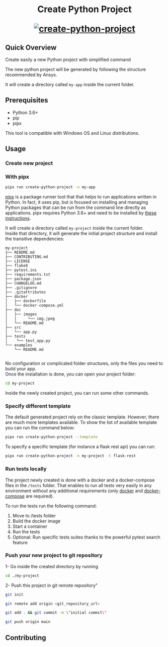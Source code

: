 
<h1 align="center">
  <p align="center">Create Python Project</p>
  <a href="https://docusaurus.io"><img src="https://docusaurus.io/img/slash-introducing.svg" alt="create-python-project"></a>
</h1>

## Quick Overview

Create easily a new Python project with simplified command

The new python project will be generated by following the structure recommended by Ansys.

It will create a directory called `my-app` inside the current folder.<br>

## Prerequisites

- Python 3.6+
- pip
- pipx

This tool is compatible with Windows OS and Linux distributions.

## Usage

### Create new project 

### With pipx

```sh
pipx run create-python-project -n my-app 
```

[pipx](https://pypa.github.io/pipx/) is a package runner tool that that helps to run applications written in Python.
In fact, it uses pip, but is focused on installing and managing Python packages that can be run from the command line directly as applications. pipx requires
Python 3.6+ and need to be installed by [these instructions](https://pypa.github.io/pipx/installation/).

It will create a directory called `my-project` inside the current folder.<br>
Inside that directory, it will generate the initial project structure and install the transitive dependencies:

```
my-project
├── README.md
├── CONTRIBUTING.md
├── LICENSE
├── flake8
├── pytest.ini
├── requirements.txt
├── package.json
├── CHANGELOG.md
├── .gitignore
├── .gitattributes
├── docker
│   ├── dockerfile
│   └── docker-compose.yml
├── doc
│   ├── images
│   |     └── img.jpeg
│   └── README.md
├── src
│   └── app.py
├── tests
│    └── test_app.py
└── examples
    └── README.md
   
```

No configuration or complicated folder structures, only the files you need to build your app.<br>
Once the installation is done, you can open your project folder:

```sh
cd my-project
```

Inside the newly created project, you can run some other commands.

### Specify different template

The default generated project rely on the classic template. However, there are much more templates available.
To show the list of available template you can run the command below:

```sh
pipx run create-python-project --template
```

To specify a specific template (for instance a flask rest api) you can run:

```sh
pipx run create-python-project -n my-project -t flask-rest
```

### Run tests locally

The project newly created is done with a docker and a docker-compose files in the `/tests` folder. That enables to run 
all tests very easily in any environment without any additional requirements (only [docker](https://docs.docker.com/get-docker/) 
and [docker-compose](https://docs.docker.com/compose/install/) are required).

To run the tests run the following command:
1. Move to /tests folder
2. Build the docker image
3. Start a container
4. Run the tests
5. Optional: Run specific tests suites thanks to the powerful pytest search feature

### Push your new project to git repository

1- Go inside the created directory by running 
```sh
cd ./my-project
```

2- Push this project in git remote repository"
```sh
git init

git remote add origin <git_repository_url>

git add . && git commit -m \"initial commit\"

git push origin main

```

## Contributing

